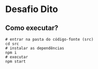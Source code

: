 # Desafio Dito

## Como executar?

```
# entrar na pasta do código-fonte (src)
cd src
# instalar as dependências
npm i
# executar
npm start
```
